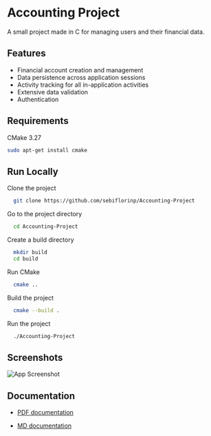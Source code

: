 # Accounting Project

A small project made in C for managing users and their financial data.

## Features

- Financial account creation and management
- Data persistence across application sessions
- Activity tracking for all in-application activities
- Extensive data validation
- Authentication

## Requirements

CMake 3.27

```bash
sudo apt-get install cmake
```

## Run Locally

Clone the project

```bash
  git clone https://github.com/sebiflorinp/Accounting-Project
```

Go to the project directory

```bash
  cd Accounting-Project
```

Create a build directory

```bash
  mkdir build
  cd build
```

Run CMake

```bash
  cmake ..
```

Build the project

```bash
  cmake --build .
```

Run the project
```bash
  ./Accounting-Project
```

## Screenshots

![App Screenshot](https://snipboard.io/O1z8F2.jpg)

## Documentation

- [PDF documentation](https://github.com/sebiflorinp/Accounting-Project/blob/main/documentation/documentation.pdf)

- [MD documentation](https://github.com/sebiflorinp/Accounting-Project/blob/main/documentation/documentation.md)
